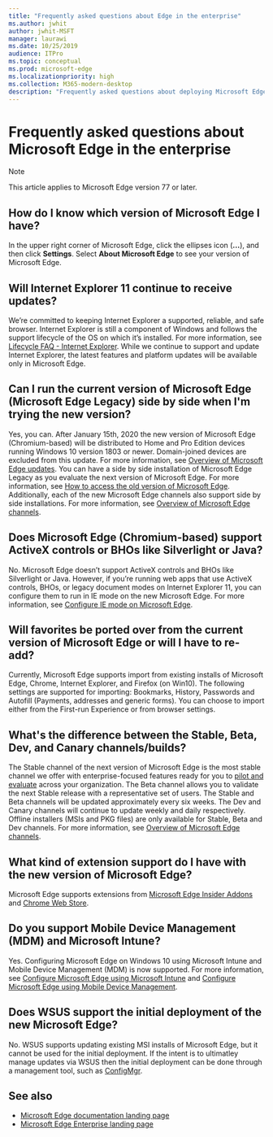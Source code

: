 ```yaml
---
title: "Frequently asked questions about Edge in the enterprise"
ms.author: jwhit
author: jwhit-MSFT
manager: laurawi
ms.date: 10/25/2019
audience: ITPro
ms.topic: conceptual
ms.prod: microsoft-edge
ms.localizationpriority: high
ms.collection: M365-modern-desktop
description: "Frequently asked questions about deploying Microsoft Edge in the enterprise"
---
```


# Frequently asked questions about Microsoft Edge in the enterprise

> [!NOTE]
> This article applies to Microsoft Edge version 77 or later.

## How do I know which version of Microsoft Edge I have?

In the upper right corner of Microsoft Edge, click the ellipses icon (**...**), and then click **Settings**. Select **About Microsoft Edge** to see your version of Microsoft Edge.

## Will Internet Explorer 11 continue to receive updates?

We’re committed to keeping Internet Explorer a supported, reliable, and safe browser. Internet Explorer is still a component of Windows and follows the support lifecycle of the OS on which it’s installed. For more information, see [Lifecycle FAQ - Internet Explorer](https://support.microsoft.com/help/17454/). While we continue to support and update Internet Explorer, the latest features and platform updates will be available only in Microsoft Edge.

## Can I run the current version of Microsoft Edge (Microsoft Edge Legacy) side by side when I'm trying the new version?

Yes, you can. After January 15th, 2020 the new version of Microsoft Edge (Chromium-based) will be distributed to Home and Pro Edition devices running Windows 10 version 1803 or newer. Domain-joined devices are excluded from this update. For more information, see [Overview of Microsoft Edge updates](https://docs.microsoft.com/deployedge/microsoft-edge-blocker-toolkit#overview). You can have a side by side installation of Microsoft Edge Legacy as you evaluate the next version of Microsoft Edge. For more information, see [How to access the old version of Microsoft Edge](https://docs.microsoft.com/deployedge/microsoft-edge-sysupdate-access-old-edge). Additionally, each of the new Microsoft Edge channels also support side by side installations. For more information, see [Overview of Microsoft Edge channels](https://docs.microsoft.com/deployedge/microsoft-edge-channels).

## Does Microsoft Edge (Chromium-based) support ActiveX controls or BHOs like Silverlight or Java?

No. Microsoft Edge doesn’t support ActiveX controls and BHOs like Silverlight or Java. However, if you’re running web apps that use ActiveX controls, BHOs, or legacy document modes on Internet Explorer 11, you can configure them to run in IE mode on the new Microsoft Edge. For more information, see [Configure IE mode on Microsoft Edge](https://docs.microsoft.com/DeployEdge/edge-ie-mode).

## Will favorites be ported over from the current version of Microsoft Edge or will I have to re-add?

Currently, Microsoft Edge supports import from existing installs of Microsoft Edge, Chrome, Internet Explorer, and Firefox (on Win10). The following settings are supported for importing: Bookmarks, History, Passwords and Autofill (Payments, addresses and generic forms). You can choose to import either from the First-run Experience or from browser settings.  

## What's the difference between the Stable, Beta, Dev, and Canary channels/builds?

The Stable channel of the next version of Microsoft Edge is the most stable channel we offer with enterprise-focused features ready for you to [pilot and evaluate](https://aka.ms/EdgeEnterprise) across your organization. The Beta channel allows you to validate the next Stable release with a representative set of users. The Stable and Beta channels will be updated approximately every six weeks. The Dev and Canary channels will continue to update weekly and daily respectively. Offline installers (MSIs and PKG files) are only available for Stable, Beta and Dev channels. For more information, see [Overview of Microsoft Edge channels](https://docs.microsoft.com/deployedge/microsoft-edge-channels).

## What kind of extension support do I have with the new version of Microsoft Edge?

Microsoft Edge supports extensions from [Microsoft Edge Insider Addons](https://go.microsoft.com/fwlink/?linkid=2081222) and [Chrome Web Store](https://go.microsoft.com/fwlink/?linkid=2072338).

## Do you support Mobile Device Management (MDM) and Microsoft Intune?

Yes. Configuring Microsoft Edge on Windows 10 using Microsoft Intune and Mobile Device Management (MDM) is now supported. For more information, see [Configure Microsoft Edge using Microsoft Intune](configure-edge-with-intune.md) and [Configure Microsoft Edge using Mobile Device Management](configure-edge-with-mdm.md).

## Does WSUS support the initial deployment of the new Microsoft Edge?

No. WSUS supports updating existing MSI installs of Microsoft Edge, but it cannot be used for the initial deployment. If the intent is to ultimatley manage updates via WSUS then the initial deployment can be done through a management tool, such as [ConfigMgr](https://docs.microsoft.com/en-us/configmgr/apps/deploy-use/deploy-edge?toc=https://docs.microsoft.com/DeployEdge/toc.json&bc=https://docs.microsoft.com/DeployEdge/breadcrumb/toc.json).

## See also

- [Microsoft Edge documentation landing page](https://docs.microsoft.com/DeployEdge/)
- [Microsoft Edge Enterprise landing page](https://aka.ms/EdgeEnterprise)

